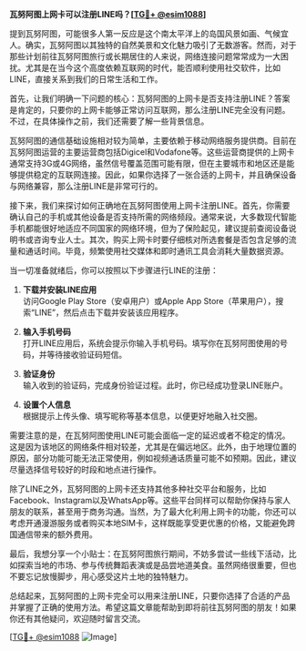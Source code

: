 **瓦努阿图上网卡可以注册LINE吗？[[TG💪+ @esim1088](https://t.me/s/esim1088)]**

提到瓦努阿图，可能很多人第一反应是这个南太平洋上的岛国风景如画、气候宜人。确实，瓦努阿图以其独特的自然美景和文化魅力吸引了无数游客。然而，对于那些计划前往瓦努阿图旅行或长期居住的人来说，网络连接问题常常成为一大困扰。尤其是在当今这个高度依赖互联网的时代，能否顺利使用社交软件，比如LINE，直接关系到我们的日常生活和工作。

首先，让我们明确一下问题的核心：瓦努阿图的上网卡是否支持注册LINE？答案是肯定的，只要你的上网卡能够正常访问互联网，那么注册LINE完全没有问题。不过，在具体操作之前，我们还需要了解一些背景信息。

瓦努阿图的通信基础设施相对较为简单，主要依赖于移动网络服务提供商。目前在瓦努阿图运营的主要运营商包括Digicel和Vodafone等。这些运营商提供的上网卡通常支持3G或4G网络，虽然信号覆盖范围可能有限，但在主要城市和地区还是能够提供稳定的互联网连接。因此，如果你选择了一张合适的上网卡，并且确保设备与网络兼容，那么注册LINE是非常可行的。

接下来，我们来探讨如何正确地在瓦努阿图使用上网卡注册LINE。首先，你需要确认自己的手机或其他设备是否支持所需的网络频段。通常来说，大多数现代智能手机都能很好地适应不同国家的网络环境，但为了保险起见，建议提前查阅设备说明书或咨询专业人士。其次，购买上网卡时要仔细核对所选套餐是否包含足够的流量和通话时间。毕竟，频繁使用社交媒体和即时通讯工具会消耗大量数据资源。

当一切准备就绪后，你可以按照以下步骤进行LINE的注册：

1. **下载并安装LINE应用**  
   访问Google Play Store（安卓用户）或Apple App Store（苹果用户），搜索“LINE”，然后点击下载并安装该应用程序。

2. **输入手机号码**  
   打开LINE应用后，系统会提示你输入手机号码。填写你在瓦努阿图使用的号码，并等待接收验证码短信。

3. **验证身份**  
   输入收到的验证码，完成身份验证过程。此时，你已经成功登录LINE账户。

4. **设置个人信息**  
   根据提示上传头像、填写昵称等基本信息，以便更好地融入社交圈。

需要注意的是，在瓦努阿图使用LINE可能会面临一定的延迟或者不稳定的情况。这是因为该地区的网络条件相对较差，尤其是在偏远地区。此外，由于地理位置的原因，部分功能可能无法正常使用，例如视频通话质量可能不如预期。因此，建议尽量选择信号较好的时段和地点进行操作。

除了LINE之外，瓦努阿图的上网卡还支持其他多种社交平台和服务，比如Facebook、Instagram以及WhatsApp等。这些平台同样可以帮助你保持与家人朋友的联系，甚至用于商务沟通。当然，为了最大化利用上网卡的功能，你还可以考虑开通漫游服务或者购买本地SIM卡，这样既能享受更优惠的价格，又能避免跨国通信带来的额外费用。

最后，我想分享一个小贴士：在瓦努阿图旅行期间，不妨多尝试一些线下活动，比如探索当地的市场、参与传统舞蹈表演或是品尝地道美食。虽然网络很重要，但也不要忘记放慢脚步，用心感受这片土地的独特魅力。

总结起来，瓦努阿图的上网卡完全可以用来注册LINE，只要你选择了合适的产品并掌握了正确的使用方法。希望这篇文章能帮助到即将前往瓦努阿图的朋友！如果你还有其他疑问，欢迎随时留言交流。

[[TG💪+ @esim1088](https://t.me/s/esim1088) ![Image](https://i.postimg.cc/4NQfJmqS/Snipaste-2025-05-13-00-14-12.png)]